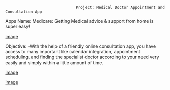  
                          

                                   Project: Medical Doctor Appointment and Consultation App 

                      
                  
                       

Apps Name: Medicare: Getting Medical advice & support from home is super easy!

[image](https://github.com/fazlynz/-health/assets/31564681/43946d3f-97ff-4d50-a58d-339d9d453d2b)

Objective:
-With the help of a friendly online consultation app, you have access to many important like calendar integration, appointment scheduling, and finding the specialist doctor according to your need very easily and simply within a little amount of time. 

 [image](https://github.com/fazlynz/-health/assets/31564681/a3c16129-b1c8-455f-8923-c738abf48115)    

 [image](https://github.com/fazlynz/-health/assets/31564681/cc942b50-d22f-47c0-ab3d-e8c032558f01)



  

